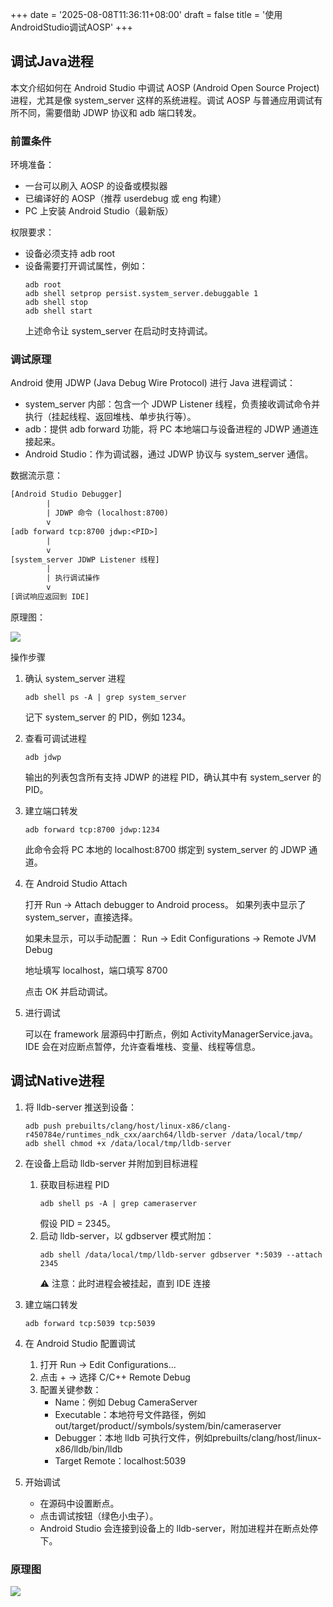 +++
date = '2025-08-08T11:36:11+08:00'
draft = false
title = '使用AndroidStudio调试AOSP'
+++

## 调试Java进程

本文介绍如何在 Android Studio 中调试 AOSP (Android Open Source Project) 进程，尤其是像 system_server 这样的系统进程。调试 AOSP 与普通应用调试有所不同，需要借助 JDWP 协议和 adb 端口转发。

### 前置条件

环境准备：

* 一台可以刷入 AOSP 的设备或模拟器
* 已编译好的 AOSP（推荐 userdebug 或 eng 构建）
* PC 上安装 Android Studio（最新版）

权限要求：

* 设备必须支持 adb root
* 设备需要打开调试属性，例如：
    ```shell
    adb root
    adb shell setprop persist.system_server.debuggable 1
    adb shell stop
    adb shell start
    ```
    上述命令让 system_server 在启动时支持调试。

### 调试原理

Android 使用 JDWP (Java Debug Wire Protocol) 进行 Java 进程调试：

* system_server 内部：包含一个 JDWP Listener 线程，负责接收调试命令并执行（挂起线程、返回堆栈、单步执行等）。
* adb：提供 adb forward 功能，将 PC 本地端口与设备进程的 JDWP 通道连接起来。
* Android Studio：作为调试器，通过 JDWP 协议与 system_server 通信。

数据流示意：
```txt
[Android Studio Debugger]
        |
        | JDWP 命令 (localhost:8700)
        v
[adb forward tcp:8700 jdwp:<PID>]
        |
        v
[system_server JDWP Listener 线程]
        |
        | 执行调试操作
        v
[调试响应返回到 IDE]
```

原理图：

![](/ethenslab/images/android-jdwp.png)

操作步骤
1. 确认 system_server 进程
    ```shell
    adb shell ps -A | grep system_server
    ```
    记下 system_server 的 PID，例如 1234。

2. 查看可调试进程
    ```shell
    adb jdwp
    ```
    输出的列表包含所有支持 JDWP 的进程 PID，确认其中有 system_server 的 PID。

3. 建立端口转发
    ```shell
    adb forward tcp:8700 jdwp:1234
    ```
    此命令会将 PC 本地的 localhost:8700 绑定到 system_server 的 JDWP 通道。

4. 在 Android Studio Attach

    打开 Run → Attach debugger to Android process。
    如果列表中显示了 system_server，直接选择。

    如果未显示，可以手动配置：
    Run → Edit Configurations → Remote JVM Debug

    地址填写 localhost，端口填写 8700

    点击 OK 并启动调试。

5. 进行调试

    可以在 framework 层源码中打断点，例如 ActivityManagerService.java。
    IDE 会在对应断点暂停，允许查看堆栈、变量、线程等信息。


## 调试Native进程

1. 将 lldb-server 推送到设备：

    ```shell
    adb push prebuilts/clang/host/linux-x86/clang-r450784e/runtimes_ndk_cxx/aarch64/lldb-server /data/local/tmp/
    adb shell chmod +x /data/local/tmp/lldb-server
    ```

2. 在设备上启动 lldb-server 并附加到目标进程
    1. 获取目标进程 PID
        ```shell
        adb shell ps -A | grep cameraserver
        ```
        假设 PID = 2345。
    2. 启动 lldb-server，以 gdbserver 模式附加：
        ```shell
        adb shell /data/local/tmp/lldb-server gdbserver *:5039 --attach 2345
        ```
        ⚠️ 注意：此时进程会被挂起，直到 IDE 连接
3. 建立端口转发
    ```shell
    adb forward tcp:5039 tcp:5039
    ```
4. 在 Android Studio 配置调试
    1. 打开 Run → Edit Configurations...
    2. 点击 + → 选择 C/C++ Remote Debug
    3. 配置关键参数：
        * Name：例如 Debug CameraServer
        * Executable：本地符号文件路径，例如 out/target/product/<device>/symbols/system/bin/cameraserver
        * Debugger：本地 lldb 可执行文件，例如prebuilts/clang/host/linux-x86/lldb/bin/lldb
        * Target Remote：localhost:5039
5. 开始调试
    * 在源码中设置断点。
    * 点击调试按钮（绿色小虫子）。
    * Android Studio 会连接到设备上的 lldb-server，附加进程并在断点处停下。

### 原理图

![](/ethenslab/static/images/androidstduio-native-debugger.png)